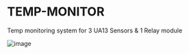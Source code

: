 # TEMP-MONITOR

Temp monitoring system for 3 UA13 Sensors & 1 Relay module  
  
  
![image](https://user-images.githubusercontent.com/69594423/174301594-99a56c6d-a69c-43cb-873f-001c43411b64.png)
